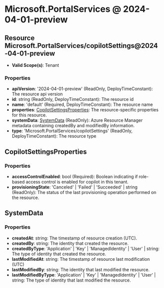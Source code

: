 # Microsoft.PortalServices @ 2024-04-01-preview

## Resource Microsoft.PortalServices/copilotSettings@2024-04-01-preview
* **Valid Scope(s)**: Tenant
### Properties
* **apiVersion**: '2024-04-01-preview' (ReadOnly, DeployTimeConstant): The resource api version
* **id**: string (ReadOnly, DeployTimeConstant): The resource id
* **name**: 'default' (Required, DeployTimeConstant): The resource name
* **properties**: [CopilotSettingsProperties](#copilotsettingsproperties): The resource-specific properties for this resource.
* **systemData**: [SystemData](#systemdata) (ReadOnly): Azure Resource Manager metadata containing createdBy and modifiedBy information.
* **type**: 'Microsoft.PortalServices/copilotSettings' (ReadOnly, DeployTimeConstant): The resource type

## CopilotSettingsProperties
### Properties
* **accessControlEnabled**: bool (Required): Boolean indicating if role-based access control is enabled for copilot in this tenant.
* **provisioningState**: 'Canceled' | 'Failed' | 'Succeeded' | string (ReadOnly): The status of the last provisioning operation performed on the resource.

## SystemData
### Properties
* **createdAt**: string: The timestamp of resource creation (UTC).
* **createdBy**: string: The identity that created the resource.
* **createdByType**: 'Application' | 'Key' | 'ManagedIdentity' | 'User' | string: The type of identity that created the resource.
* **lastModifiedAt**: string: The timestamp of resource last modification (UTC)
* **lastModifiedBy**: string: The identity that last modified the resource.
* **lastModifiedByType**: 'Application' | 'Key' | 'ManagedIdentity' | 'User' | string: The type of identity that last modified the resource.

